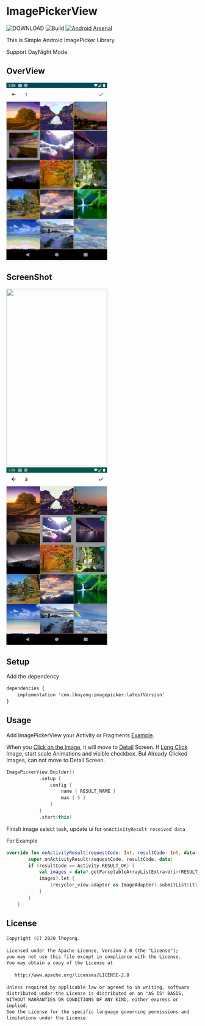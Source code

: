 # ImagePickerView

![DOWNLOAD](https://img.shields.io/bintray/v/lhoyong/maven/com.lhoyong:imagepicker)
![Build](https://github.com/lhoyong/ImagePicker/workflows/Build/badge.svg)
[![Android Arsenal](https://img.shields.io/badge/Android%20Arsenal-ImagePickerView-brightgreen.svg?style=flat)](https://android-arsenal.com/details/1/7976)


This is Simple Android ImagePicker Library.

Support DayNight Mode.



## OverView

<img src="https://github.com/lhoyong/ImagePicker/blob/master/art/anim.gif" width = "264" height = "464"/>



## ScreenShot

<img src="https://github.com/lhoyong/ImagePicker/blob/master/art/3.png?raw=true" width = "264" height = "464"/><img src="https://github.com/lhoyong/ImagePicker/blob/master/art/4.png?raw=true" width = "264" height = "464"/>

## Setup

Add the dependency

~~~~xml
dependencies {
    implementation 'com.lhoyong:imagepicker:latestVersion'
}
~~~~



## Usage

Add ImagePickerView your Activity or Fragments  [Example](https://github.com/lhoyong/ImagePicker/blob/master/sample/src/main/java/com/lhoyong/imagepicker/MainActivity.kt).

When you [Click on the Image](https://github.com/lhoyong/ImagePicker/blob/master/imagepicker/src/main/java/com/lhoyong/imagepicker/adapter/GalleryAdapter.kt#L49), it will move to [Detail](https://github.com/lhoyong/ImagePicker/blob/master/imagepicker/src/main/java/com/lhoyong/imagepicker/ui/Detail.kt) Screen.
If [Long Click](https://github.com/lhoyong/ImagePicker/blob/master/imagepicker/src/main/java/com/lhoyong/imagepicker/adapter/GalleryAdapter.kt#L57) Image, start scale Animations and visible checkbox. Bul Already Clicked Images, can not move to Detail Screen.

~~~~kotlin
ImagePickerView.Builder()
            .setup {
                config {
                    name { RESULT_NAME }
                    max { 5 }
                }
            }
            .start(this)	
~~~~



Finish image select task, update ui for `onActivityResult received data` 

For Example
~~~~kotlin
override fun onActivityResult(requestCode: Int, resultCode: Int, data: Intent?) {
        super.onActivityResult(requestCode, resultCode, data)
        if (resultCode == Activity.RESULT_OK) {
            val images = data?.getParcelableArrayListExtra<Uri>(RESULT_NAME)
            images?.let {
                (recycler_view.adapter as ImageAdapter).submitList(it)
            }
        }
    }
~~~~



## License

	Copyright (C) 2020 lhoyong.
	
	Licensed under the Apache License, Version 2.0 (the "License");
	you may not use this file except in compliance with the License.
	You may obtain a copy of the License at
	
	   http://www.apache.org/licenses/LICENSE-2.0
	
	Unless required by applicable law or agreed to in writing, software
	distributed under the License is distributed on an "AS IS" BASIS,
	WITHOUT WARRANTIES OR CONDITIONS OF ANY KIND, either express or implied.
	See the License for the specific language governing permissions and
	limitations under the License.
